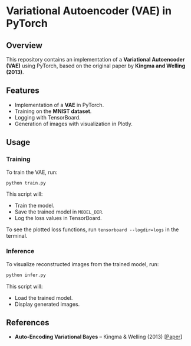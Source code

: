 # Variational Autoencoder (VAE) in PyTorch

## Overview

This repository contains an implementation of a **Variational Autoencoder (VAE)** using PyTorch, based on the original paper by **Kingma and Welling (2013)**.

## Features

- Implementation of a **VAE** in PyTorch.
- Training on the **MNIST dataset**.
- Logging with TensorBoard.
- Generation of images with visualization in Plotly.

## Usage

### Training
To train the VAE, run:
```bash
python train.py
```
This script will:
- Train the model.
- Save the trained model in `MODEL_DIR`.
- Log the loss values in TensorBoard.

To see the plotted loss functions, run ```tensorboard --logdir=logs``` in the terminal.

### Inference
To visualize reconstructed images from the trained model, run:
```bash
python infer.py
```
This script will:
- Load the trained model.
- Display generated images.

## References

- **Auto-Encoding Variational Bayes** – Kingma & Welling (2013) [[Paper](https://arxiv.org/abs/1312.6114)]